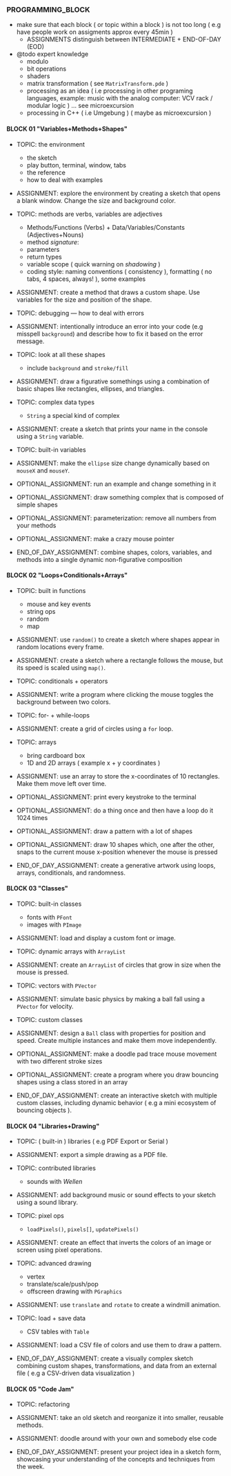 ### PROGRAMMING_BLOCK

- make sure that each block ( or topic within a block ) is not too long ( e.g have people work on assigments approx every 45min )
    - ASSIGNMENTS distinguish between INTERMEDIATE + END-OF-DAY (EOD)
- @todo expert knowledge
    - modulo
    - bit operations
    - shaders
    - matrix transformation ( see `MatrixTransform.pde` )
    - processing as an idea ( i.e processing in other programing languages, example: music with the analog computer: VCV rack / modular logic ) … see microexcursion
    - processing in C++ ( i.e Umgebung ) ( maybe as microexcursion )

#### BLOCK 01 "Variables+Methods+Shapes"

- TOPIC: the environment
    - the sketch
    - play button, terminal, window, tabs
    - the reference
    - how to deal with examples
- ASSIGNMENT: explore the environment by creating a sketch that opens a blank window. Change the size and background color.
- TOPIC: methods are verbs, variables are adjectives
    - Methods/Functions (Verbs) + Data/Variables/Constants (Adjectives+Nouns)
    - method *signature*:
    - parameters
    - return types
    - variable scope ( quick warning on *shadowing* )
    - coding style: naming conventions ( consistency ), formatting ( no tabs, 4 spaces, always! ), some examples
- ASSIGNMENT: create a method that draws a custom shape. Use variables for the size and position of the shape.
- TOPIC: debugging — how to deal with errors
- ASSIGNMENT: intentionally introduce an error into your code (e.g misspell `background`) and describe how to fix it based on the error message.
- TOPIC: look at all these shapes
    - include `background` and `stroke/fill`
- ASSIGNMENT: draw a figurative somethings using a combination of basic shapes like rectangles, ellipses, and triangles.
- TOPIC: complex data types
    - `String` a special kind of complex
- ASSIGNMENT: create a sketch that prints your name in the console using a `String` variable.
- TOPIC: built-in variables
- ASSIGNMENT: make the `ellipse` size change dynamically based on `mouseX` and `mouseY`.

- OPTIONAL_ASSIGNMENT: run an example and change something in it
- OPTIONAL_ASSIGNMENT: draw something complex that is composed of simple shapes
- OPTIONAL_ASSIGNMENT: parameterization: remove all numbers from your methods
- OPTIONAL_ASSIGNMENT: make a crazy mouse pointer

- END_OF_DAY_ASSIGNMENT: combine shapes, colors, variables, and methods into a single dynamic non-figurative composition

#### BLOCK 02 "Loops+Conditionals+Arrays"

- TOPIC: built in functions
    - mouse and key events
    - string ops
    - random
    - map
- ASSIGNMENT: use `random()` to create a sketch where shapes appear in random locations every frame.
- ASSIGNMENT: create a sketch where a rectangle follows the mouse, but its speed is scaled using `map()`.
- TOPIC: conditionals + operators
- ASSIGNMENT: write a program where clicking the mouse toggles the background between two colors.
- TOPIC: for- + while-loops
- ASSIGNMENT: create a grid of circles using a `for` loop.
- TOPIC: arrays
    - bring cardboard box
    - 1D and 2D arrays ( example x + y coordinates )
- ASSIGNMENT: use an array to store the x-coordinates of 10 rectangles. Make them move left over time.

- OPTIONAL_ASSIGNMENT: print every keystroke to the terminal
- OPTIONAL_ASSIGNMENT: do a thing once and then have a loop do it 1024 times
- OPTIONAL_ASSIGNMENT: draw a pattern with a lot of shapes
- OPTIONAL_ASSIGNMENT: draw 10 shapes which, one after the other, snaps to the current mouse x-position whenever the mouse is pressed

- END_OF_DAY_ASSIGNMENT: create a generative artwork using loops, arrays, conditionals, and randomness.

#### BLOCK 03 "Classes"

- TOPIC: built-in classes
    - fonts with `PFont` 
    - images with `PImage`
- ASSIGNMENT: load and display a custom font or image.
- TOPIC: dynamic arrays with `ArrayList`
- ASSIGNMENT: create an `ArrayList` of circles that grow in size when the mouse is pressed.
- TOPIC: vectors with `PVector`
- ASSIGNMENT: simulate basic physics by making a ball fall using a `PVector` for velocity.
- TOPIC: custom classes
- ASSIGNMENT: design a `Ball` class with properties for position and speed. Create multiple instances and make them move independently.

- OPTIONAL_ASSIGNMENT: make a doodle pad trace mouse movement with two different stroke sizes
- OPTIONAL_ASSIGNMENT: create a program where you draw bouncing shapes using a class stored in an array

- END_OF_DAY_ASSIGNMENT: create an interactive sketch with multiple custom classes, including dynamic behavior ( e.g a mini ecosystem of bouncing objects ).

#### BLOCK 04 "Libraries+Drawing"

- TOPIC: ( built-in ) libraries ( e.g PDF Export or Serial )
- ASSIGNMENT: export a simple drawing as a PDF file.
- TOPIC: contributed libraries
    - sounds with *Wellen*
- ASSIGNMENT: add background music or sound effects to your sketch using a sound library.
- TOPIC: pixel ops
    - `loadPixels()`, `pixels[]`, `updatePixels()`
- ASSIGNMENT: create an effect that inverts the colors of an image or screen using pixel operations.
- TOPIC: advanced drawing
    - vertex
    - translate/scale/push/pop
    - offscreen drawing with `PGraphics`
- ASSIGNMENT: use `translate` and `rotate` to create a windmill animation.
- TOPIC: load + save data
    - CSV tables with `Table`
- ASSIGNMENT: load a CSV file of colors and use them to draw a pattern.

- END_OF_DAY_ASSIGNMENT: create a visually complex sketch combining custom shapes, transformations, and data from an external file ( e.g a CSV-driven data visualization )

#### BLOCK 05 "Code Jam"

- TOPIC: refactoring
- ASSIGNMENT: take an old sketch and reorganize it into smaller, reusable methods.
- ASSIGNMENT: doodle around with your own and somebody else code

- END_OF_DAY_ASSIGNMENT: present your project idea in a sketch form, showcasing your understanding of the concepts and techniques from the week.

